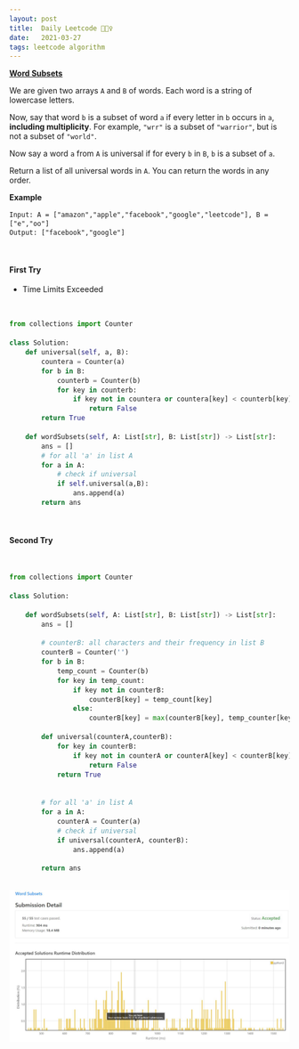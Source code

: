 ```yaml
---
layout: post
title:  Daily Leetcode 🙋🏻‍♀️
date:   2021-03-27
tags: leetcode algorithm 
---
```


<b><a href='https://leetcode.com/explore/challenge/card/march-leetcoding-challenge-2021/591/week-4-march-22nd-march-28th/3685/' target='_blank'> Word Subsets</a></b>

We are given two arrays ```A``` and ```B``` of words.  Each word is a string of lowercase letters.

Now, say that word ```b``` is a subset of word ```a``` if every letter in ```b``` occurs in ```a```, **including multiplicity**.  For example, ```"wrr"``` is a subset of ```"warrior"```, but is not a subset of ```"world"```.

Now say a word ```a``` from ```A``` is universal if for every ```b``` in ```B```, ```b``` is a subset of ```a```. 

Return a list of all universal words in ```A```.  You can return the words in any order.


<b>Example</b>
<br>
```
Input: A = ["amazon","apple","facebook","google","leetcode"], B = ["e","oo"]
Output: ["facebook","google"]
```

<br>

#### First Try
- Time Limits Exceeded 
<br>

```python
from collections import Counter

class Solution:
    def universal(self, a, B):
        countera = Counter(a)
        for b in B:
            counterb = Counter(b)
            for key in counterb:
                if key not in countera or countera[key] < counterb[key]:
                    return False
        return True
        
    def wordSubsets(self, A: List[str], B: List[str]) -> List[str]:
        ans = []
        # for all 'a' in list A
        for a in A:
            # check if universal 
            if self.universal(a,B):
                ans.append(a)
        return ans
```

<br>

#### Second Try
<br>

```python
from collections import Counter

class Solution:

    def wordSubsets(self, A: List[str], B: List[str]) -> List[str]:
        ans = []
        
        # counterB: all characters and their frequency in list B 
        counterB = Counter('')
        for b in B:
            temp_count = Counter(b)
            for key in temp_count:
                if key not in counterB:
                    counterB[key] = temp_count[key]
                else:
                    counterB[key] = max(counterB[key], temp_counter[key])
        
        def universal(counterA,counterB):
            for key in counterB:
                if key not in counterA or counterA[key] < counterB[key]:
                    return False
            return True
            
        
        # for all 'a' in list A
        for a in A:
            counterA = Counter(a)
            # check if universal 
            if universal(counterA, counterB):
                ans.append(a)
        
        return ans
```

<br>
<img src="https://github.com/yeounyi/yeounyi.github.io/blob/main/assets/img/0327.JPG?raw=true">
<br>

